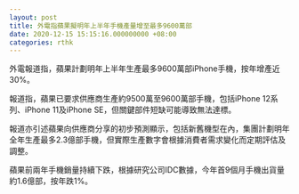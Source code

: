 ```yaml
---
layout: post
title: 外電指蘋果擬明年上半年手機產量增至最多9600萬部
date: 2020-12-15 15:15:16.000000000 +08:00
categories: rthk
---
```


外電報道指，蘋果計劃明年上半年生產最多9600萬部iPhone手機，按年增產近30%。

報道指，蘋果已要求供應商生產約9500萬至9600萬部手機，包括iPhone 12系列、iPhone 11及iPhone SE，但關鍵部件短缺可能導致無法達標。

報道亦引述蘋果向供應商分享的初步預測顯示，包括新舊機型在內，集團計劃明年全年生產最多2.3億部手機，但實際生產數字會根據消費者需求變化而定期評估及調整。

蘋果前兩年手機銷量持續下跌，根據研究公司IDC數據，今年首9個月手機出貨量約1.6億部，按年跌1%。
